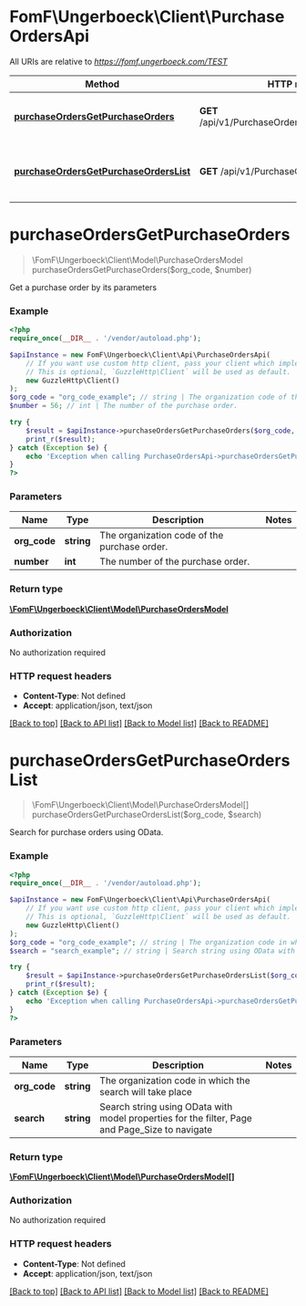 # FomF\Ungerboeck\Client\PurchaseOrdersApi

All URIs are relative to *https://fomf.ungerboeck.com/TEST*

Method | HTTP request | Description
------------- | ------------- | -------------
[**purchaseOrdersGetPurchaseOrders**](PurchaseOrdersApi.md#purchaseOrdersGetPurchaseOrders) | **GET** /api/v1/PurchaseOrders/{OrgCode}/{Number} | Get a purchase order by its parameters
[**purchaseOrdersGetPurchaseOrdersList**](PurchaseOrdersApi.md#purchaseOrdersGetPurchaseOrdersList) | **GET** /api/v1/PurchaseOrders/{OrgCode} | Search for purchase orders using OData.


# **purchaseOrdersGetPurchaseOrders**
> \FomF\Ungerboeck\Client\Model\PurchaseOrdersModel purchaseOrdersGetPurchaseOrders($org_code, $number)

Get a purchase order by its parameters

### Example
```php
<?php
require_once(__DIR__ . '/vendor/autoload.php');

$apiInstance = new FomF\Ungerboeck\Client\Api\PurchaseOrdersApi(
    // If you want use custom http client, pass your client which implements `GuzzleHttp\ClientInterface`.
    // This is optional, `GuzzleHttp\Client` will be used as default.
    new GuzzleHttp\Client()
);
$org_code = "org_code_example"; // string | The organization code of the purchase order.
$number = 56; // int | The number of the purchase order.

try {
    $result = $apiInstance->purchaseOrdersGetPurchaseOrders($org_code, $number);
    print_r($result);
} catch (Exception $e) {
    echo 'Exception when calling PurchaseOrdersApi->purchaseOrdersGetPurchaseOrders: ', $e->getMessage(), PHP_EOL;
}
?>
```

### Parameters

Name | Type | Description  | Notes
------------- | ------------- | ------------- | -------------
 **org_code** | **string**| The organization code of the purchase order. |
 **number** | **int**| The number of the purchase order. |

### Return type

[**\FomF\Ungerboeck\Client\Model\PurchaseOrdersModel**](../Model/PurchaseOrdersModel.md)

### Authorization

No authorization required

### HTTP request headers

 - **Content-Type**: Not defined
 - **Accept**: application/json, text/json

[[Back to top]](#) [[Back to API list]](../../README.md#documentation-for-api-endpoints) [[Back to Model list]](../../README.md#documentation-for-models) [[Back to README]](../../README.md)

# **purchaseOrdersGetPurchaseOrdersList**
> \FomF\Ungerboeck\Client\Model\PurchaseOrdersModel[] purchaseOrdersGetPurchaseOrdersList($org_code, $search)

Search for purchase orders using OData.

### Example
```php
<?php
require_once(__DIR__ . '/vendor/autoload.php');

$apiInstance = new FomF\Ungerboeck\Client\Api\PurchaseOrdersApi(
    // If you want use custom http client, pass your client which implements `GuzzleHttp\ClientInterface`.
    // This is optional, `GuzzleHttp\Client` will be used as default.
    new GuzzleHttp\Client()
);
$org_code = "org_code_example"; // string | The organization code in which the search will take place
$search = "search_example"; // string | Search string using OData with model properties for the filter, Page and Page_Size to navigate

try {
    $result = $apiInstance->purchaseOrdersGetPurchaseOrdersList($org_code, $search);
    print_r($result);
} catch (Exception $e) {
    echo 'Exception when calling PurchaseOrdersApi->purchaseOrdersGetPurchaseOrdersList: ', $e->getMessage(), PHP_EOL;
}
?>
```

### Parameters

Name | Type | Description  | Notes
------------- | ------------- | ------------- | -------------
 **org_code** | **string**| The organization code in which the search will take place |
 **search** | **string**| Search string using OData with model properties for the filter, Page and Page_Size to navigate |

### Return type

[**\FomF\Ungerboeck\Client\Model\PurchaseOrdersModel[]**](../Model/PurchaseOrdersModel.md)

### Authorization

No authorization required

### HTTP request headers

 - **Content-Type**: Not defined
 - **Accept**: application/json, text/json

[[Back to top]](#) [[Back to API list]](../../README.md#documentation-for-api-endpoints) [[Back to Model list]](../../README.md#documentation-for-models) [[Back to README]](../../README.md)

